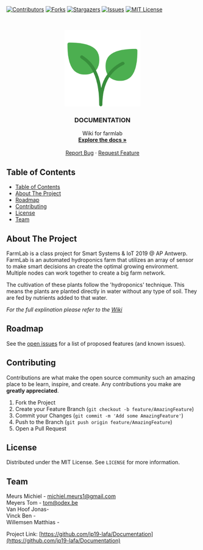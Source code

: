 
[![Contributors][contributors-shield]][contributors-url]
[![Forks][forks-shield]][forks-url]
[![Stargazers][stars-shield]][stars-url]
[![Issues][issues-shield]][issues-url]
[![MIT License][license-shield]][license-url]



<!-- PROJECT LOGO -->
<br />
<p align="center">
  <a href="https://github.com/jp19-lafa/Documentation">
    <img src="https://raw.githubusercontent.com/jp19-lafa/Documentation/master/images/branding/plant_transparent.png" alt="Logo" width="200" height="200">
  </a>

  <h3 align="center">DOCUMENTATION</h3>

  <p align="center">
    Wiki for farmlab
    <br />
    <a href="https://github.com/jp19-lafa/Documentation/wiki"><strong>Explore the docs »</strong></a>
    <br />
    <br />
    <a href="https://github.com/jp19-lafa/Documentation/issues">Report Bug</a>
    ·
    <a href="https://github.com/jp19-lafa/Documentation/issues">Request Feature</a>
  </p>
</p>



<!-- TABLE OF CONTENTS -->
## Table of Contents

- [Table of Contents](#table-of-contents)
- [About The Project](#about-the-project)
- [Roadmap](#roadmap)
- [Contributing](#contributing)
- [License](#license)
- [Team](#team)



<!-- ABOUT THE PROJECT -->
## About The Project
FarmLab is a class project for Smart Systems & IoT 2019 @ AP Antwerp. FarmLab is an automated hydroponics farm that utilizes an array of sensor to make smart decisions an create the optimal growing environment. Multiple nodes can work together to create a big farm network.

The cultivation of these plants follow the 'hydroponics' technique. This means the plants are planted directly in water without any type of soil. They are fed by nutrients added to that water.


_For the full explination please refer to the [Wiki](https://github.com/jp19-lafa/Documentation/wiki)_



<!-- ROADMAP -->
## Roadmap

See the [open issues](https://github.com/jp19-lafa/Documentation/issues) for a list of proposed features (and known issues).



<!-- CONTRIBUTING -->
## Contributing

Contributions are what make the open source community such an amazing place to be learn, inspire, and create. Any contributions you make are **greatly appreciated**.

1. Fork the Project
2. Create your Feature Branch (`git checkout -b feature/AmazingFeature`)
3. Commit your Changes (`git commit -m 'Add some AmazingFeature'`)
4. Push to the Branch (`git push origin feature/AmazingFeature`)
5. Open a Pull Request



<!-- LICENSE -->
## License

Distributed under the MIT License. See `LICENSE` for more information.



<!-- Team -->
## Team

Meurs Michiel - michiel.meurs1@gmail.com<!-- TODO: add a e-mail of meurs choosing-->
<br>
Meyers Tom - tom@odex.be
<br>
Van Hoof Jonas- <!-- TODO: add a e-mail of Van Hoof's choosing-->
<br>
Vinck Ben - <!-- TODO: add a e-mail of Vincks choosing-->
<br>
Willemsen Matthias - <!-- TODO: add a e-mail of Willemsen's choosing-->

Project Link: [https://github.com/jp19-lafa/Documentation](https://github.com/jp19-lafa/Documentation)








<!-- MARKDOWN LINKS & IMAGES -->
<!-- https://www.markdownguide.org/basic-syntax/#reference-style-links -->
[contributors-shield]: https://img.shields.io/github/contributors/jp19-lafa/Documentation.svg?style=flat-square
[contributors-url]: https://github.com/jp19-lafa/Documentation/graphs/contributors
[forks-shield]: https://img.shields.io/github/forks/jp19-lafa/Documentation.svg?style=flat-square
[forks-url]: https://github.com/jp19-lafa/Documentation/network/members
[stars-shield]: https://img.shields.io/github/stars/jp19-lafa/Documentation.svg?style=flat-square
[stars-url]: https://github.com/jp19-lafa/Documentation/stargazers
[issues-shield]: https://img.shields.io/github/issues/jp19-lafa/Documentation.svg?style=flat-square
[issues-url]: https://github.com/jp19-lafa/Documentation/issues
[license-shield]: https://img.shields.io/github/license/jp19-lafa/Documentation.svg?style=flat-square
[license-url]: https://github.com/jp19-lafa/Documentation/blob/master/LICENSE.txt
[product-screenshot]: https://raw.githubusercontent.com/jp19-lafa/Documentation/master/images/branding/plant_transparent.svg
